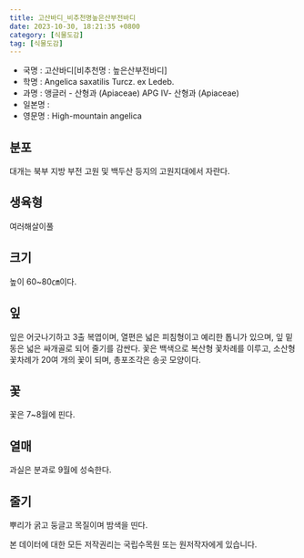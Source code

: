 ```yaml
---
title: 고산바디_비추천명높은산부전바디
date: 2023-10-30, 18:21:35 +0800
category: [식물도감]
tag: [식물도감]
---
```




- 국명 : 고산바디[비추천명 : 높은산부전바디]
- 학명 : Angelica saxatilis Turcz. ex Ledeb.
- 과명 : 앵글러 - 산형과 (Apiaceae) APG Ⅳ- 산형과 (Apiaceae)
- 일본명 : 
- 영문명 : High-mountain angelica


## 분포
대개는 북부 지방 부전 고원 및 백두산 등지의 고원지대에서 자란다.
## 생육형
여러해살이풀 
## 크기
높이 60~80㎝이다.
## 잎
잎은 어긋나기하고 3출 복엽이며, 열편은 넓은 피침형이고 예리한 톱니가 있으며, 잎 밑동은 넓은 싸개골로 되어 줄기를 감싼다. 꽃은 백색으로 복산형 꽃차례를 이루고, 소산형 꽃차례가 20여 개의 꽃이 되며, 총포조각은 송곳 모양이다.
## 꽃
꽃은 7~8월에 핀다.
## 열매
과실은 분과로 9월에 성숙한다.
## 줄기
뿌리가 굵고 둥글고 목질이며 밤색을 띤다.






본 데이터에 대한 모든 저작권리는 국립수목원 또는 원저작자에게 있습니다.
